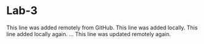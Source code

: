 # Lab-3
This line was added remotely from GitHub.
This line was added locally.
This line added locally again.
...
This line was updated remotely again.

